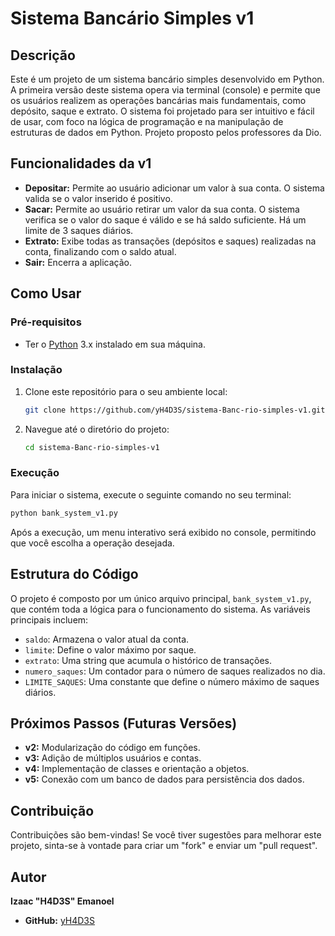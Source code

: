 # Sistema Bancário Simples v1

## Descrição

Este é um projeto de um sistema bancário simples desenvolvido em Python. A primeira versão deste sistema opera via terminal (console) e permite que os usuários realizem as operações bancárias mais fundamentais, como depósito, saque e extrato. O sistema foi projetado para ser intuitivo e fácil de usar, com foco na lógica de programação e na manipulação de estruturas de dados em Python. Projeto proposto pelos professores da Dio.

## Funcionalidades da v1

  * **Depositar:** Permite ao usuário adicionar um valor à sua conta. O sistema valida se o valor inserido é positivo.
  * **Sacar:** Permite ao usuário retirar um valor da sua conta. O sistema verifica se o valor do saque é válido e se há saldo suficiente. Há um limite de 3 saques diários.
  * **Extrato:** Exibe todas as transações (depósitos e saques) realizadas na conta, finalizando com o saldo atual.
  * **Sair:** Encerra a aplicação.

## Como Usar

### Pré-requisitos

  * Ter o [Python](https://www.python.org/downloads/) 3.x instalado em sua máquina.

### Instalação

1.  Clone este repositório para o seu ambiente local:
    ```bash
    git clone https://github.com/yH4D3S/sistema-Banc-rio-simples-v1.git
    ```
2.  Navegue até o diretório do projeto:
    ```bash
    cd sistema-Banc-rio-simples-v1
    ```

### Execução

Para iniciar o sistema, execute o seguinte comando no seu terminal:

```bash
python bank_system_v1.py
```

Após a execução, um menu interativo será exibido no console, permitindo que você escolha a operação desejada.

## Estrutura do Código

O projeto é composto por um único arquivo principal, `bank_system_v1.py`, que contém toda a lógica para o funcionamento do sistema. As variáveis principais incluem:

  * `saldo`: Armazena o valor atual da conta.
  * `limite`: Define o valor máximo por saque.
  * `extrato`: Uma string que acumula o histórico de transações.
  * `numero_saques`: Um contador para o número de saques realizados no dia.
  * `LIMITE_SAQUES`: Uma constante que define o número máximo de saques diários.

## Próximos Passos (Futuras Versões)

  * **v2:** Modularização do código em funções.
  * **v3:** Adição de múltiplos usuários e contas.
  * **v4:** Implementação de classes e orientação a objetos.
  * **v5:** Conexão com um banco de dados para persistência dos dados.

## Contribuição

Contribuições são bem-vindas\! Se você tiver sugestões para melhorar este projeto, sinta-se à vontade para criar um "fork" e enviar um "pull request".

## Autor

**Izaac "H4D3S" Emanoel**

  * **GitHub:** [yH4D3S](https://www.google.com/search?q=https://github.com/yH4D3S)
